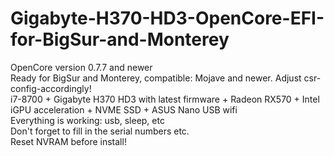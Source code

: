 # Gigabyte-H370-HD3-OpenCore-EFI-for-BigSur-and-Monterey
OpenCore version 0.7.7 and newer<br>
Ready for BigSur and Monterey, compatible: Mojave and newer. Adjust csr-config-accordingly!<br>
i7-8700 + Gigabyte H370 HD3 with latest firmware + Radeon RX570 + Intel iGPU acceleration + NVME SSD + ASUS Nano USB wifi<br>
Everything is working: usb, sleep, etc<br>
Don't forget to fill in the serial numbers etc.<br>
Reset NVRAM before install!<br>
